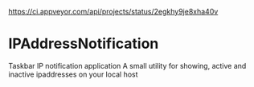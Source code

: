 https://ci.appveyor.com/api/projects/status/2egkhy9je8xha40v

IPAddressNotification
=====================

Taskbar IP notification application
A small utility for showing, active and inactive ipaddresses on your local host
